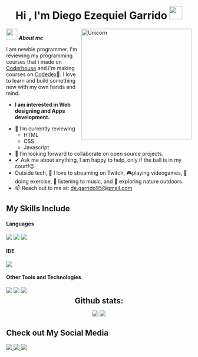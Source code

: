 <h1 align="center"><b>Hi , I'm Diego Ezequiel Garrido </b><img src="https://media.giphy.com/media/hvRJCLFzcasrR4ia7z/giphy.gif" width="35"></h1>

<img align="right" width=300px alt="Unicorn" src="https://static.wikia.nocookie.net/va11halla/images/d/d6/Gillian.png/revision/latest?cb=20170605215702" />

<img src="https://media.giphy.com/media/ObNTw8Uzwy6KQ/giphy.gif" width="30px">&nbsp;***About me***

I am newbie programmer. I'm reviewing my programming courses that i made on <a href="https://www.coderhouse.com/ar/">Coderhouse</a> and i'm making courses on <a href="https://www.codedex.io">Codedex</a>🤍. I love to learn and build something new with my own hands and mind.
* **I am interested in Web designing and Apps development.**
- 🌱 I’m currently reviewing
  - HTML
  - CSS
  - Javascript
- 👯 I’m looking forward to collaborate on open source projects.
- ✔ Ask me about anything, I am happy to help, only if the ball is in my court!😉<br>
- Outside tech, 🤍 I love to streaming on Twitch, 🎮playing videogames, 💪 doing exercise, 🎵 listening to music, and 🌴 exploring nature outdoors.
- 📫 Reach out to me at: <a href="de.garrido95@gmail.com">de.garrido95@gmail.com</a>

## My Skills Include

<h4> Languages </h4>
<span> 
  <img src="https://img.shields.io/badge/HTML5-E34F26?style=for-the-badge&logo=html5&logoColor=white">
  <img src="https://img.shields.io/badge/CSS3-1572B6?style=for-the-badge&logo=css3&logoColor=white">
  <img src="https://img.shields.io/badge/JavaScript-F7DF1E?style=for-the-badge&logo=javascript&logoColor=black">
</span>

<h4> IDE </h4>
<span>
<img src="https://img.shields.io/badge/Visual_Studio_Code-0078D4?style=for-the-badge&logo=visual%20studio%20code&logoColor=white">

<h4> Other Tools and Technologies </h4>
<span>
  <img src="https://img.shields.io/badge/Git-F05032?style=for-the-badge&logo=git&logoColor=white">
  <img src="https://img.shields.io/badge/github-%23121011.svg?style=for-the-badge&logo=github&logoColor=white">
  <img src="https://img.shields.io/badge/Notion-%23000000.svg?style=for-the-badge&logo=notion&logoColor=white">
</span>

<div align="center">
<h2 align="center" style="margin: 5px 10px;">Github stats:</h2> 

[![](https://github-readme-stats.vercel.app/api?username=Dezegarrido&show_icons=true&theme=tokyonight&hide_border=true&locale=en)](https://github.com/Dezegarrido)
[![](https://github-readme-streak-stats.herokuapp.com/?user=Dezegarrido&theme=material-palenight)](https://github.com/Dezegarrido)
</div>

## Check out My Social Media

<a href="https://www.instagram.com/dezegarrido/">
  <img src="https://img.shields.io/badge/Instagram-%23E4405F.svg?style=for-the-badge&logo=Instagram&logoColor=white">
</a>
<a href="https://www.twitch.tv/ezcrypt_">
  <img src="https://img.shields.io/badge/Twitch-%239146FF.svg?style=for-the-badge&logo=Twitch&logoColor=white">
</a>
<a href="https://x.com/Ezcrypt_">
  <img src="https://img.shields.io/badge/X-%23000000.svg?style=for-the-badge&logo=X&logoColor=white">
</a>
